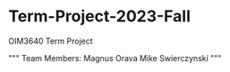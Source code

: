 # Term-Project-2023-Fall
OIM3640 Term Project

"""
Team Members:
Magnus Orava
Mike Swierczynski
"""
